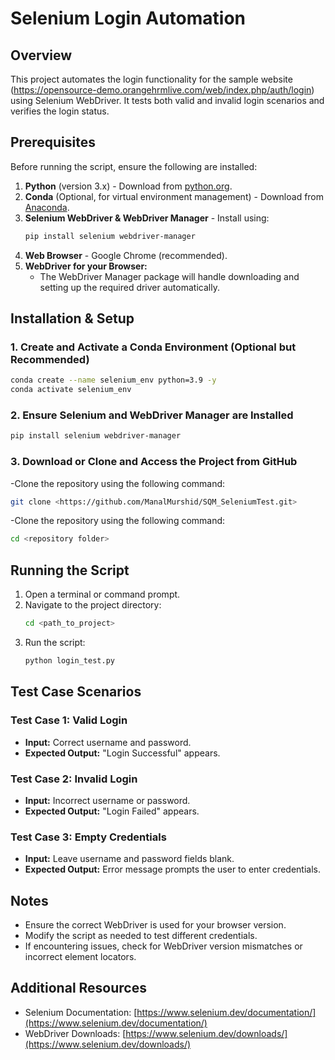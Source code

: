 # Selenium Login Automation

## Overview
This project automates the login functionality for the sample website (https://opensource-demo.orangehrmlive.com/web/index.php/auth/login) using Selenium WebDriver. 
It tests both valid and invalid login scenarios and verifies the login status.

## Prerequisites
Before running the script, ensure the following are installed:

1. **Python** (version 3.x) - Download from [python.org](https://www.python.org/).
2. **Conda** (Optional, for virtual environment management) - Download from [Anaconda](https://www.anaconda.com/).
3. **Selenium WebDriver & WebDriver Manager** - Install using:
   ```bash
   pip install selenium webdriver-manager
   ```
4. **Web Browser** - Google Chrome (recommended).
5. **WebDriver for your Browser:**
   - The WebDriver Manager package will handle downloading and setting up the required driver automatically.

## Installation & Setup
### 1. Create and Activate a Conda Environment (Optional but Recommended)
```bash
conda create --name selenium_env python=3.9 -y
conda activate selenium_env
```

### 2. Ensure Selenium and WebDriver Manager are Installed
```bash
pip install selenium webdriver-manager
```

### 3. Download or Clone and Access the Project from GitHub
-Clone the repository using the following command:
```bash
git clone <https://github.com/ManalMurshid/SQM_SeleniumTest.git>
```

-Clone the repository using the following command:
```bash
cd <repository folder>
```

  

## Running the Script
1. Open a terminal or command prompt.
2. Navigate to the project directory:
   ```bash
   cd <path_to_project>
   ```
3. Run the script:
   ```bash
   python login_test.py
   ```

## Test Case Scenarios
### Test Case 1: Valid Login
- **Input:** Correct username and password.
- **Expected Output:** "Login Successful" appears.

  

### Test Case 2: Invalid Login
- **Input:** Incorrect username or password.
- **Expected Output:** "Login Failed" appears.

### Test Case 3: Empty Credentials
- **Input:** Leave username and password fields blank.
- **Expected Output:** Error message prompts the user to enter credentials.

## Notes
- Ensure the correct WebDriver is used for your browser version.
- Modify the script as needed to test different credentials.
- If encountering issues, check for WebDriver version mismatches or incorrect element locators.

## Additional Resources
- Selenium Documentation: [https://www.selenium.dev/documentation/](https://www.selenium.dev/documentation/)
- WebDriver Downloads: [https://www.selenium.dev/downloads/](https://www.selenium.dev/downloads/)

